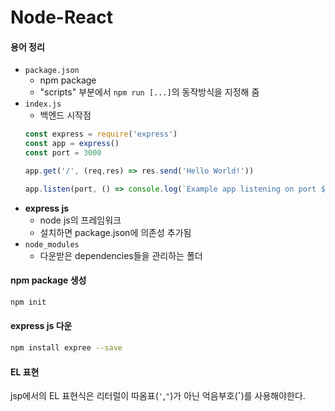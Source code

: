 # Node-React

#### 용어 정리
- `package.json`
  - npm package
  - "scripts" 부분에서 `npm run [...]`의 동작방식을 지정해 줌
- `index.js`
  - 백엔드 시작점
  ```js
  const express = require('express')
  const app = express()
  const port = 3000

  app.get('/', (req,res) => res.send('Hello World!'))

  app.listen(port, () => console.log(`Example app listening on port ${port}!`))
  ```
- **express js**
  - node js의 프레임워크
  - 설치하면 package.json에 의존성 추가됨
- `node_modules`
  - 다운받은 dependencies들을 관리하는 폴더

#### npm package 생성
```zsh
npm init
```
#### express js 다운
```zsh
npm install expree --save
```

#### EL 표현
jsp에서의 EL 표현식은 리터럴이 따옴표(`'`,`"`)가 아닌 억음부호(**`**)를 사용해야한다.